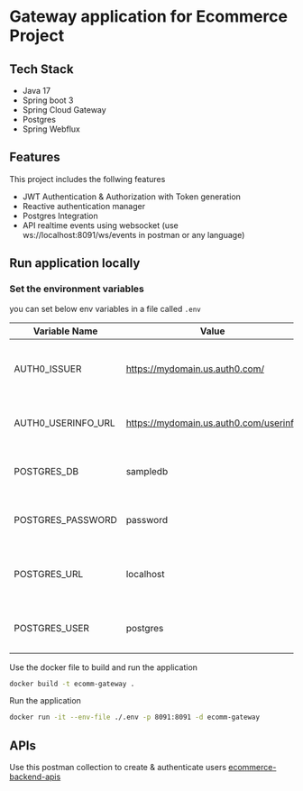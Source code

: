 # Gateway application for Ecommerce Project

## Tech Stack

- Java 17
- Spring boot 3
- Spring Cloud Gateway
- Postgres
- Spring Webflux

## Features

This project includes the follwing features

- JWT Authentication & Authorization with Token generation
- Reactive authentication manager
- Postgres Integration
- API realtime events using websocket (use ws://localhost:8091/ws/events in postman or any language)

## Run application locally

### Set the environment variables

you can set below env variables in a file called `.env`

| Variable Name      | Value                                  | Description                                        |
| ------------------ | -------------------------------------- | -------------------------------------------------- |
| AUTH0_ISSUER       | https://mydomain.us.auth0.com/         | URL for the Auth0 issuer used for token validation |
| AUTH0_USERINFO_URL | https://mydomain.us.auth0.com/userinfo | URL to retrieve Auth0 user information             |
| POSTGRES_DB        | sampledb                               | The name of your PostgreSQL database               |
| POSTGRES_PASSWORD  | password                               | Password for your PostgreSQL database              |
| POSTGRES_URL       | localhost                              | Hostname & domain of your PostgreSQL database      |
| POSTGRES_USER      | postgres                               | Username for your PostgreSQL database              |

Use the docker file to build and run the application

```bash
docker build -t ecomm-gateway .
```

Run the application

```bash
docker run -it --env-file ./.env -p 8091:8091 -d ecomm-gateway
```

## APIs

Use this postman collection to create & authenticate users
[ecommerce-backend-apis](https://www.postman.com/galactic-eclipse-361945/workspace/public-9372/folder/1877749-451f4b43-f1fc-4f08-98fc-c8e36608ee69?action=share&creator=1877749&ctx=documentation)

